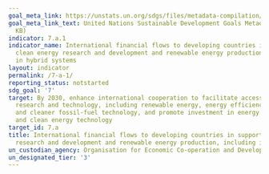 ```yaml
---
goal_meta_link: https://unstats.un.org/sdgs/files/metadata-compilation/Metadata-Goal-7.pdf
goal_meta_link_text: United Nations Sustainable Development Goals Metadata (PDF 111
  KB)
indicator: 7.a.1
indicator_name: International financial flows to developing countries in support of
  clean energy research and development and renewable energy production, including
  in hybrid systems
layout: indicator
permalink: /7-a-1/
reporting_status: notstarted
sdg_goal: '7'
target: By 2030, enhance international cooperation to facilitate access to clean energy
  research and technology, including renewable energy, energy efficiency and advanced
  and cleaner fossil-fuel technology, and promote investment in energy infrastructure
  and clean energy technology
target_id: 7.a
title: International financial flows to developing countries in support of clean energy
  research and development and renewable energy production, including in hybrid systems
un_custodian_agency: Organisation for Economic Co-operation and Development (OECD)
un_designated_tier: '3'
---
```

